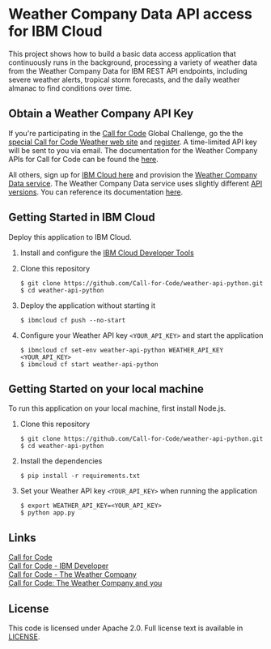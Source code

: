 # Weather Company Data API access for IBM Cloud

This project shows how to build a basic data access application that continuously runs in the background, processing a variety of weather data from the Weather Company Data for IBM REST API endpoints, including severe weather alerts, tropical storm forecasts, and the daily weather almanac to find conditions over time.

## Obtain a Weather Company API Key

If you're participating in the [Call for Code](https://developer.ibm.com/callforcode/) Global Challenge, go the the [special Call for Code Weather web site](https://callforcode.weather.com/) and [register](https://callforcode.weather.com/register). A time-limited API key will be sent to you via email. The documentation for the Weather Company APIs for Call for Code can be found the [here](https://callforcode.weather.com/documentation/).

All others, sign up for [IBM Cloud here](https://cloud.ibm.com/login) and provision the [Weather Company Data service](https://cloud.ibm.com/catalog/services/weather-company-data). The Weather Company Data service uses slightly different [API versions](https://twcservice.mybluemix.net/rest-api/). You can reference its documentation [here](https://cloud.ibm.com/docs/services/Weather?topic=weather-insights_weather_overview).

## Getting Started in IBM Cloud

Deploy this application to IBM Cloud.

1. Install and configure the [IBM Cloud Developer Tools](https://cloud.ibm.com/docs/cli?topic=cloud-cli-ibmcloud-cli#overview)

2. Clone this repository

   ```
   $ git clone https://github.com/Call-for-Code/weather-api-python.git
   $ cd weather-api-python
   ```  

3. Deploy the application without starting it

   ```
   $ ibmcloud cf push --no-start
   ```

4. Configure your Weather API key `<YOUR_API_KEY>` and start the application

   ```
   $ ibmcloud cf set-env weather-api-python WEATHER_API_KEY <YOUR_API_KEY>
   $ ibmcloud cf start weather-api-python
   ```

## Getting Started on your local machine

To run this application on your local machine, first install Node.js.

1. Clone this repository

   ```
   $ git clone https://github.com/Call-for-Code/weather-api-python.git
   $ cd weather-api-python
   ```  

2. Install the dependencies

   ```
   $ pip install -r requirements.txt
   ```

3. Set your Weather API key `<YOUR_API_KEY>` when running the application    
   ```
   $ export WEATHER_API_KEY=<YOUR_API_KEY>
   $ python app.py
   ```

## Links

[Call for Code](https://callforcode.org/)  
[Call for Code - IBM Developer](https://developer.ibm.com/callforcode/)  
[Call for Code - The Weather Company](https://callforcode.weather.com/)  
[Call for Code: The Weather Company and you](https://developer.ibm.com/callforcode/blogs/call-for-code-the-weather-company-and-you/)

## License

This code is licensed under Apache 2.0. Full license text is available in [LICENSE](https://github.com/Call-for-Code/weather-api-python/tree/master/LICENSE).
